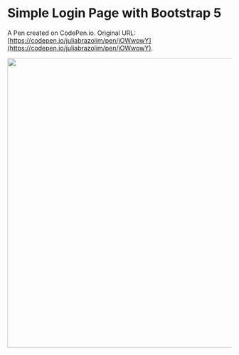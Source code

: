 # Simple Login Page with Bootstrap 5

A Pen created on CodePen.io. Original URL: [https://codepen.io/juliabrazolim/pen/jOWwowY](https://codepen.io/juliabrazolim/pen/jOWwowY).

<img width="650" src="https://user-images.githubusercontent.com/13179312/85817272-ed4a9000-b743-11ea-9c05-d92491dbecab.png">
